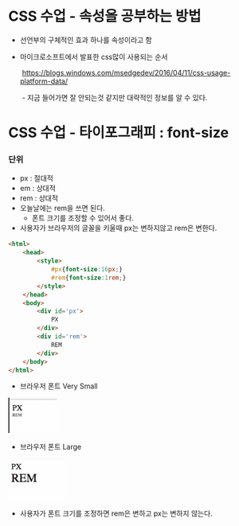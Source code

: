 # CSS 수업 - 속성을 공부하는 방법

- 선언부의 구체적인 효과 하나를 속성이라고 함

- 마이크로소프트에서 발표한 css많이 사용되는 순서

  ​	https://blogs.windows.com/msedgedev/2016/04/11/css-usage-platform-data/

  ​	- 지금 들어가면 잘 안되는것 같지만 대략적인 정보를 알 수 있다.

# CSS 수업 - 타이포그래피 : font-size

### 단위

- px : 절대적
- em : 상대적
- rem : 상대적
- 오늘날에는 rem을 쓰면 된다.
  - 폰트 크기를 조정할 수 있어서 좋다.
- 사용자가 브라우저의 글꼴을 키울때 px는 변하지않고 rem은 변한다.

```html
<html>
    <head>
        <style>
            #px{font-size:16px;}
            #rem{font-size:1rem;}
        </style>
    </head>
    <body>
        <div id='px'>
            PX
        </div>
        <div id='rem'>
            REM
        </div>
    </body>
</html>
```

- 브라우저 폰트 Very Small

![css_01](../img/css_01.jpg)

- 브라우저 폰트 Large

![css_02](../img/css_02.jpg)

- 사용자가 폰트 크기를 조정하면 rem은 변하고 px는 변하지 않는다.